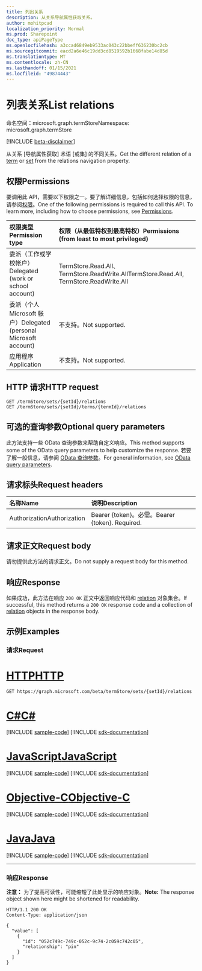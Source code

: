 ```yaml
---
title: 列出关系
description: 从关系导航属性获取关系。
author: mohitpcad
localization_priority: Normal
ms.prod: Sharepoint
doc_type: apiPageType
ms.openlocfilehash: a3ccad6849eb9533ac043c22bbeff636230bc2cb
ms.sourcegitcommit: eacd2a6e46c19dd3cd8519592b1668fabe14d85d
ms.translationtype: MT
ms.contentlocale: zh-CN
ms.lasthandoff: 01/15/2021
ms.locfileid: "49874443"
---
```

# <a name="list-relations"></a><span data-ttu-id="3dde9-103">列表关系</span><span class="sxs-lookup"><span data-stu-id="3dde9-103">List relations</span></span>
<span data-ttu-id="3dde9-104">命名空间：microsoft.graph.termStore</span><span class="sxs-lookup"><span data-stu-id="3dde9-104">Namespace: microsoft.graph.termStore</span></span>

[!INCLUDE [beta-disclaimer](../../includes/beta-disclaimer.md)]

<span data-ttu-id="3dde9-105">从关系 [导航属性获取] 术语 [或集] 的不同关系。</span><span class="sxs-lookup"><span data-stu-id="3dde9-105">Get the different relation of a [term] or [set] from the relations navigation property.</span></span>

## <a name="permissions"></a><span data-ttu-id="3dde9-106">权限</span><span class="sxs-lookup"><span data-stu-id="3dde9-106">Permissions</span></span>
<span data-ttu-id="3dde9-p101">要调用此 API，需要以下权限之一。要了解详细信息，包括如何选择权限的信息，请参阅[权限](/graph/permissions-reference)。</span><span class="sxs-lookup"><span data-stu-id="3dde9-p101">One of the following permissions is required to call this API. To learn more, including how to choose permissions, see [Permissions](/graph/permissions-reference).</span></span>

|<span data-ttu-id="3dde9-109">权限类型</span><span class="sxs-lookup"><span data-stu-id="3dde9-109">Permission type</span></span>|<span data-ttu-id="3dde9-110">权限（从最低特权到最高特权）</span><span class="sxs-lookup"><span data-stu-id="3dde9-110">Permissions (from least to most privileged)</span></span>|
|:---|:---|
|<span data-ttu-id="3dde9-111">委派（工作或学校帐户）</span><span class="sxs-lookup"><span data-stu-id="3dde9-111">Delegated (work or school account)</span></span> |<span data-ttu-id="3dde9-112">TermStore.Read.All、TermStore.ReadWrite.All</span><span class="sxs-lookup"><span data-stu-id="3dde9-112">TermStore.Read.All, TermStore.ReadWrite.All</span></span> |
|<span data-ttu-id="3dde9-113">委派（个人 Microsoft 帐户）</span><span class="sxs-lookup"><span data-stu-id="3dde9-113">Delegated (personal Microsoft account)</span></span> | <span data-ttu-id="3dde9-114">不支持。</span><span class="sxs-lookup"><span data-stu-id="3dde9-114">Not supported.</span></span>    |
|<span data-ttu-id="3dde9-115">应用程序</span><span class="sxs-lookup"><span data-stu-id="3dde9-115">Application</span></span> | <span data-ttu-id="3dde9-116">不支持。</span><span class="sxs-lookup"><span data-stu-id="3dde9-116">Not supported.</span></span> |


## <a name="http-request"></a><span data-ttu-id="3dde9-117">HTTP 请求</span><span class="sxs-lookup"><span data-stu-id="3dde9-117">HTTP request</span></span>

<!-- {
  "blockType": "ignored"
}
-->
``` http
GET /termStore/sets/{setId}/relations
GET /termStore/sets/{setId}/terms/{termId}/relations
```

## <a name="optional-query-parameters"></a><span data-ttu-id="3dde9-118">可选的查询参数</span><span class="sxs-lookup"><span data-stu-id="3dde9-118">Optional query parameters</span></span>
<span data-ttu-id="3dde9-119">此方法支持一些 OData 查询参数来帮助自定义响应。</span><span class="sxs-lookup"><span data-stu-id="3dde9-119">This method supports some of the OData query parameters to help customize the response.</span></span> <span data-ttu-id="3dde9-120">若要了解一般信息，请参阅 [OData 查询参数](/graph/query-parameters)。</span><span class="sxs-lookup"><span data-stu-id="3dde9-120">For general information, see [OData query parameters](/graph/query-parameters).</span></span>

## <a name="request-headers"></a><span data-ttu-id="3dde9-121">请求标头</span><span class="sxs-lookup"><span data-stu-id="3dde9-121">Request headers</span></span>
|<span data-ttu-id="3dde9-122">名称</span><span class="sxs-lookup"><span data-stu-id="3dde9-122">Name</span></span>|<span data-ttu-id="3dde9-123">说明</span><span class="sxs-lookup"><span data-stu-id="3dde9-123">Description</span></span>|
|:---|:---|
|<span data-ttu-id="3dde9-124">Authorization</span><span class="sxs-lookup"><span data-stu-id="3dde9-124">Authorization</span></span>|<span data-ttu-id="3dde9-p103">Bearer {token}。必需。</span><span class="sxs-lookup"><span data-stu-id="3dde9-p103">Bearer {token}. Required.</span></span>|

## <a name="request-body"></a><span data-ttu-id="3dde9-127">请求正文</span><span class="sxs-lookup"><span data-stu-id="3dde9-127">Request body</span></span>
<span data-ttu-id="3dde9-128">请勿提供此方法的请求正文。</span><span class="sxs-lookup"><span data-stu-id="3dde9-128">Do not supply a request body for this method.</span></span>

## <a name="response"></a><span data-ttu-id="3dde9-129">响应</span><span class="sxs-lookup"><span data-stu-id="3dde9-129">Response</span></span>

<span data-ttu-id="3dde9-130">如果成功，此方法在响应 `200 OK` 正文中返回响应代码和 [relation](../resources/termstore-relation.md) 对象集合。</span><span class="sxs-lookup"><span data-stu-id="3dde9-130">If successful, this method returns a `200 OK` response code and a collection of [relation](../resources/termstore-relation.md) objects in the response body.</span></span>

## <a name="examples"></a><span data-ttu-id="3dde9-131">示例</span><span class="sxs-lookup"><span data-stu-id="3dde9-131">Examples</span></span>

### <a name="request"></a><span data-ttu-id="3dde9-132">请求</span><span class="sxs-lookup"><span data-stu-id="3dde9-132">Request</span></span>

# <a name="http"></a>[<span data-ttu-id="3dde9-133">HTTP</span><span class="sxs-lookup"><span data-stu-id="3dde9-133">HTTP</span></span>](#tab/http)
<!-- {
  "blockType": "request",
  "name": "get_relation"
}-->

``` http
GET https://graph.microsoft.com/beta/termStore/sets/{setId}/relations
```
# <a name="c"></a>[<span data-ttu-id="3dde9-134">C#</span><span class="sxs-lookup"><span data-stu-id="3dde9-134">C#</span></span>](#tab/csharp)
[!INCLUDE [sample-code](../includes/snippets/csharp/get-relation-csharp-snippets.md)]
[!INCLUDE [sdk-documentation](../includes/snippets/snippets-sdk-documentation-link.md)]

# <a name="javascript"></a>[<span data-ttu-id="3dde9-135">JavaScript</span><span class="sxs-lookup"><span data-stu-id="3dde9-135">JavaScript</span></span>](#tab/javascript)
[!INCLUDE [sample-code](../includes/snippets/javascript/get-relation-javascript-snippets.md)]
[!INCLUDE [sdk-documentation](../includes/snippets/snippets-sdk-documentation-link.md)]

# <a name="objective-c"></a>[<span data-ttu-id="3dde9-136">Objective-C</span><span class="sxs-lookup"><span data-stu-id="3dde9-136">Objective-C</span></span>](#tab/objc)
[!INCLUDE [sample-code](../includes/snippets/objc/get-relation-objc-snippets.md)]
[!INCLUDE [sdk-documentation](../includes/snippets/snippets-sdk-documentation-link.md)]

# <a name="java"></a>[<span data-ttu-id="3dde9-137">Java</span><span class="sxs-lookup"><span data-stu-id="3dde9-137">Java</span></span>](#tab/java)
[!INCLUDE [sample-code](../includes/snippets/java/get-relation-java-snippets.md)]
[!INCLUDE [sdk-documentation](../includes/snippets/snippets-sdk-documentation-link.md)]

---



### <a name="response"></a><span data-ttu-id="3dde9-138">响应</span><span class="sxs-lookup"><span data-stu-id="3dde9-138">Response</span></span>
<span data-ttu-id="3dde9-139">**注意：** 为了提高可读性，可能缩短了此处显示的响应对象。</span><span class="sxs-lookup"><span data-stu-id="3dde9-139">**Note:** The response object shown here might be shortened for readability.</span></span>
<!-- {
  "blockType": "response",
  "truncated": true,
  "@odata.type": "collection(microsoft.graph.termStore.relation)"
}-->

``` http
HTTP/1.1 200 OK
Content-Type: application/json

{
  "value": [
    {
      "id": "052c749c-749c-052c-9c74-2c059c742c05",
      "relationship": "pin"
    }
  ]
}
```


[set]: ../resources/termstore-set.md
[term]: ../resources/termstore-term.md
[microsoft.graph.termStore.relation]: ../resources/termstore-relation.md


<!--
{
  "type": "#page.annotation",
  "description": "Create a pinned term entity in termStore",
  "keywords": "term,termStore",
  "section": "documentation",
  "tocPath": "termStore/term list relations",
  "suppressions": [
  ]
}
-->


